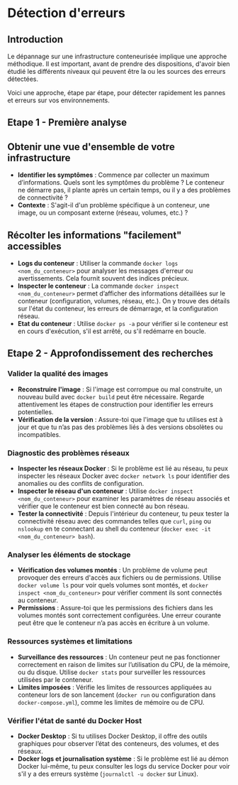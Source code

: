 # Détection d'erreurs

## Introduction

Le dépannage sur une infrastructure conteneurisée implique une approche méthodique. Il est important, avant de prendre des dispositions, d'avoir bien étudié les différents niveaux qui peuvent être la ou les sources des erreurs détectées.

Voici une approche, étape par étape, pour détecter rapidement les pannes et erreurs sur vos environnements.

## Etape 1 - Première analyse

## Obtenir une vue d'ensemble de votre infrastructure

* **Identifier les symptômes** : Commence par collecter un maximum d’informations. Quels sont les symptômes du problème ? Le conteneur ne démarre pas, il plante après un certain temps, ou il y a des problèmes de connectivité ?
* **Contexte** : S'agit-il d'un problème spécifique à un conteneur, une image, ou un composant externe (réseau, volumes, etc.) ?

## Récolter les informations "facilement" accessibles

* **Logs du conteneur** : Utiliser la commande `docker logs <nom_du_conteneur>` pour analyser les messages d'erreur ou avertissements. Cela fournit souvent des indices précieux.
* **Inspecter le conteneur** : La commande `docker inspect <nom_du_conteneur>` permet d’afficher des informations détaillées sur le conteneur (configuration, volumes, réseau, etc.). On y trouve des détails sur l'état du conteneur, les erreurs de démarrage, et la configuration réseau.
* **Etat du conteneur** : Utilise `docker ps -a` pour vérifier si le conteneur est en cours d'exécution, s'il est arrêté, ou s'il redémarre en boucle.

## Etape 2 - Approfondissement des recherches

### Valider la qualité des images

* **Reconstruire l'image** : Si l'image est corrompue ou mal construite, un nouveau build avec `docker build` peut être nécessaire. Regarde attentivement les étapes de construction pour identifier les erreurs potentielles.
* **Vérification de la version** : Assure-toi que l'image que tu utilises est à jour et que tu n’as pas des problèmes liés à des versions obsolètes ou incompatibles.

### Diagnostic des problèmes réseaux

* **Inspecter les réseaux Docker** : Si le problème est lié au réseau, tu peux inspecter les réseaux Docker avec `docker network ls` pour identifier des anomalies ou des conflits de configuration.
* **Inspecter le réseau d'un conteneur** : Utilise `docker inspect <nom_du_conteneur>` pour examiner les paramètres de réseau associés et vérifier que le conteneur est bien connecté au bon réseau.
* **Tester la connectivité** : Depuis l'intérieur du conteneur, tu peux tester la connectivité réseau avec des commandes telles que `curl`, `ping` ou `nslookup` en te connectant au shell du conteneur (`docker exec -it <nom_du_conteneur> bash`).

### Analyser les éléments de stockage

* **Vérification des volumes montés** : Un problème de volume peut provoquer des erreurs d'accès aux fichiers ou de permissions. Utilise `docker volume ls` pour voir quels volumes sont montés, et `docker inspect <nom_du_conteneur>` pour vérifier comment ils sont connectés au conteneur.
* **Permissions** : Assure-toi que les permissions des fichiers dans les volumes montés sont correctement configurées. Une erreur courante peut être que le conteneur n’a pas accès en écriture à un volume.

### Ressources systèmes et limitations

* **Surveillance des ressources** : Un conteneur peut ne pas fonctionner correctement en raison de limites sur l’utilisation du CPU, de la mémoire, ou du disque. Utilise `docker stats` pour surveiller les ressources utilisées par le conteneur.
* **Limites imposées** : Vérifie les limites de ressources appliquées au conteneur lors de son lancement (`docker run` ou configuration dans `docker-compose.yml`), comme les limites de mémoire ou de CPU.

### Vérifier l'état de santé du Docker Host

* **Docker Desktop** : Si tu utilises Docker Desktop, il offre des outils graphiques pour observer l’état des conteneurs, des volumes, et des réseaux.
* **Docker logs et journalisation système** : Si le problème est lié au démon Docker lui-même, tu peux consulter les logs du service Docker pour voir s'il y a des erreurs système (`journalctl -u docker` sur Linux).



